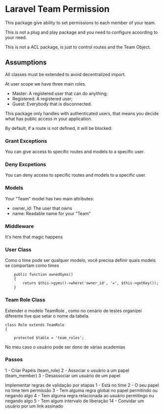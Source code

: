 # Laravel Team Permission
This package give ability to set permissions to each member of your team.

This is not a plug and play package and you need to configure acoording to your need.

This is not a ACL package, is just to control routes and the Team Object.

## Assumptions
All classes must be extended to avoid decentralized import.

At user scope we have three main roles.
- Master: A registered user that can do anything;
- Registered: A registered user;
- Guest: Everybody that is disconnected. 

This package only handles with authenticated users, that means you decide what has public access in your application.

By default, if a route is not defined, it will be blocked. 

### Grant Exceptions
You can give access to specific routes and models to a specific user.

### Deny Excpetions
You can deny access to specific routes and models to a specific user.
 
### Models
Your "Team" model has two main attributes:
 - owner_id: The user that owns
 - name: Readable name for your "Team"

### Middleware
It's here that magic happens

### User Class
Como o time pode ser qualquer modelo, você precisa definir quais models se comportam como times

```
    public function ownedGyms()
    {
        return $this->gyms()->where('owner_id', '=', $this->getKey());
    }
```
### Team Role Class
Extender o modelo TeamRole , como no cenário de testes organizei diferente
tive que setar o nome da tabela.
```
class Role extends TeamRole
{

    protected $table = 'team_roles';

```

No meu caso o usuário pode ser dono de várias academias

### Passos
1 - Criar Papéis (team_role)
2 - Associar o usuário a um papel (team_member)
3 - Desassociar um usuário de um papel

Implementar regras de validação por etapas
1 - Está no time
2 - O seu papel no time tem permissão
3 - Tem alguma regra global no papel permitindo ou negando algo
4 - Tem alguma regra relacionada ao usuário permitingo ou negando algo
5 - Tem algum intervalo de liberação
14 - Convidar um usuário por um link assinado
